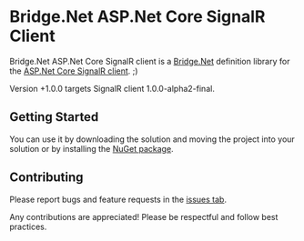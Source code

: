 # Bridge.Net  ASP.Net Core SignalR Client
Bridge.Net ASP.Net Core SignalR client is a [Bridge.Net](http://bridge.net/) definition library for the [ASP.Net Core SignalR client](https://www.npmjs.com/package/@aspnet/signalr-client). ;)

Version +1.0.0 targets SignalR client 1.0.0-alpha2-final.

## Getting Started

You can use it by downloading the solution and moving the project into your solution or by installing the [NuGet package](https://www.nuget.org/packages/Bridge.AspNetCore.SignalR.Client/).

## Contributing 

Please report bugs and feature requests in the [issues tab](https://github.com/lemke-ethan/Bridge.AspNetCore.SignalR.Client/issues).

Any contributions are appreciated! Please be respectful and follow best practices.